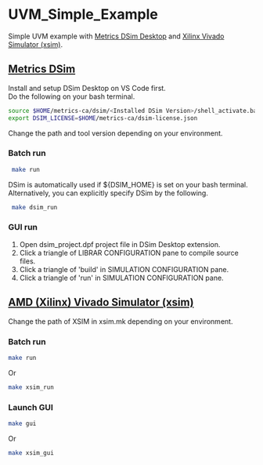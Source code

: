 # UVM_Simple_Example

Simple UVM example with [Metrics DSim Desktop](https://www.metrics.ca/) and [Xilinx Vivado Simulator (xsim)](https://www.xilinx.com/support/download/index.html/content/xilinx/en/downloadNav/vivado-design-tools.html).

## [Metrics DSim](https://www.metrics.ca/)

Install and setup DSim Desktop on VS Code first.  
Do the following on your bash terminal.

```bash
source $HOME/metrics-ca/dsim/<Installed DSim Version>/shell_activate.bash
export DSIM_LICENSE=$HOME/metrics-ca/dsim-license.json
```

Change the path and tool version depending on your environment.

### Batch run

```bash
 make run
 ```

DSim is automatically used if ${DSIM_HOME} is set on your bash terminal.  
Alternatively, you can explicitly specify DSim by the following.

```bash
 make dsim_run
 ```

### GUI run

  1. Open dsim_project.dpf project file in DSim Desktop extension.
  2. Click a triangle of LIBRAR CONFIGURATION pane to compile source files.
  3. Click a triangle of 'build' in SIMULATION CONFIGURATION pane.
  4. Click a triangle of 'run' in SIMULATION CONFIGURATION pane.


## [AMD (Xilinx) Vivado Simulator (xsim)](https://www.xilinx.com/support/download/index.html/content/xilinx/en/downloadNav/vivado-design-tools.html)

Change the path of XSIM in xsim.mk depending on your environment.

### Batch run

```bash
make run
```

Or

```bash
make xsim_run
```

### Launch GUI

```bash
make gui
```

Or

```bash
make xsim_gui
```
